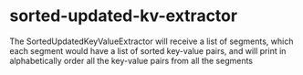 # sorted-updated-kv-extractor
The SortedUpdatedKeyValueExtractor will receive a list of segments, which each segment would have a list of sorted key-value pairs, and will print in alphabetically order all the key-value pairs from all the segments
